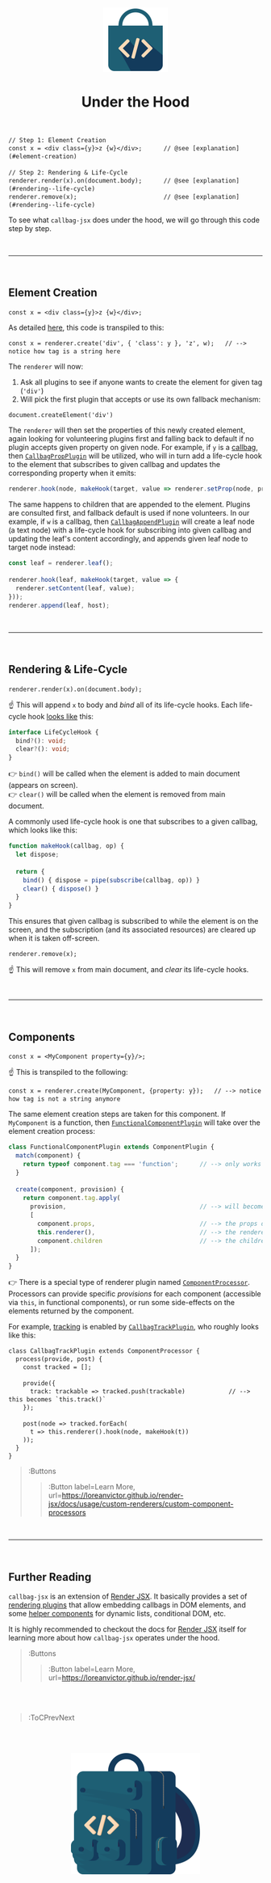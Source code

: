 <div align="center">
  <img src="/docs/assets/callbag-jsx.svg" width="128px"/>
  <h1>Under the Hood</h1>
</div>

<br>

```tsx
// Step 1: Element Creation
const x = <div class={y}>z {w}</div>;      // @see [explanation](#element-creation)

// Step 2: Rendering & Life-Cycle
renderer.render(x).on(document.body);      // @see [explanation](#rendering--life-cycle)
renderer.remove(x);                        // @see [explanation](#rendering--life-cycle)
```

To see what `callbag-jsx` does under the hood, we will go through this code step by step.

<br>

---

<br>

## Element Creation

```tsx
const x = <div class={y}>z {w}</div>;
```

As detailed [here](/jsx), this code is transpiled to this:

```tsx
const x = renderer.create('div', { 'class': y }, 'z', w);   // --> notice how tag is a string here
```

The `renderer` will now:

1. Ask all plugins to see if anyone wants to create the element for given tag (`'div'`)
2. Will pick the first plugin that accepts or use its own fallback mechanism:
  ```tsx
  document.createElement('div')
  ```

The `renderer` will then set the properties of this newly created element, again looking
for volunteering plugins first and falling back to default if no plugin accepts given property on given node.
For example, if `y` is a [callbag](/reactivity/callbags), then [`CallbagPropPlugin`](https://github.com/loreanvictor/callbag-jsx/blob/main/src/plugins/prop.plugin.ts) will be utilized, who will in turn add a life-cycle hook to the element
that subscribes to given callbag and updates the corresponding property when it emits:

```ts
renderer.hook(node, makeHook(target, value => renderer.setProp(node, prop, value)));
```

The same happens to children that are appended to the element. Plugins are consulted first, and fallback default
is used if none volunteers. In our example, if `w` is a callbag, then [`CallbagAppendPlugin`](https://github.com/loreanvictor/callbag-jsx/blob/main/src/plugins/append.plugin.ts) will create a leaf node (a text node) with a life-cycle hook for
subscribing into given callbag and updating the leaf's content accordingly, and appends given leaf node to target node
instead:

```ts
const leaf = renderer.leaf();

renderer.hook(leaf, makeHook(target, value => {
  renderer.setContent(leaf, value);
}));
renderer.append(leaf, host);
```

<br>

---

<br>

## Rendering & Life-Cycle

```tsx
renderer.render(x).on(document.body);
```

☝️ This will append `x` to body and _bind_ all of its life-cycle hooks. Each life-cycle hook
[looks like](https://github.com/loreanvictor/render-jsx/blob/af4039d8751090b71ca8430e1292c35a3c866bf9/src/renderer/types.ts#L22-L25) this:

```ts
interface LifeCycleHook {
  bind?(): void;
  clear?(): void;
}
```

👉 `bind()` will be called when the element is added to main document (appears on screen). \
👉 `clear()` will be called when the element is removed from main document.

A commonly used life-cycle hook is one that subscribes to a given callbag, which looks like this:

```ts
function makeHook(callbag, op) {
  let dispose;

  return {
    bind() { dispose = pipe(subscribe(callbag, op)) }
    clear() { dispose() }
  }
}
```

This ensures that given callbag is subscribed to while the element is on the screen, and the subscription
(and its associated resources) are cleared up when it is taken off-screen.

```tsx
renderer.remove(x);
```
☝️ This will remove `x` from main document, and _clear_ its life-cycle hooks.

<br>

---

<br>

## Components

```tsx
const x = <MyComponent property={y}/>;
```

☝️ This is transpiled to the following:

```tsx
const x = renderer.create(MyComponent, {property: y});   // --> notice how tag is not a string anymore
```
The same element creation steps are taken for this component. If `MyComponent` is a function,
then [`FunctionalComponentPlugin`](https://github.com/loreanvictor/render-jsx/blob/master/src/component/plugins/func-comp.plugin.ts)
will take over the element creation process:

```ts
class FunctionalComponentPlugin extends ComponentPlugin {
  match(component) {
    return typeof component.tag === 'function';      // --> only works for functions
  }

  create(component, provision) {
    return component.tag.apply(
      provision,                                     // --> will become the `this` argument
      [
        component.props,                             // --> the props dictionary, first argument
        this.renderer(),                             // --> the renderer object
        component.children                           // --> the children array
      ]);
  }
}
```
👉 There is a special type of renderer plugin named [`ComponentProcessor`](https://github.com/loreanvictor/render-jsx/blob/master/src/component/processor.ts). Processors can provide specific _provisions_ for each component (accessible via `this`, in
functional components), or run some side-effects on the elements returned by the component.

For example, [tracking](/components/tracking) is enabled by [`CallbagTrackPlugin`](https://github.com/loreanvictor/callbag-jsx/blob/main/src/plugins/track.plugin.ts), who roughly looks like this:

```tsx
class CallbagTrackPlugin extends ComponentProcessor {
  process(provide, post) {
    const tracked = [];

    provide({
      track: trackable => tracked.push(trackable)            // --> this becomes `this.track()`
    });

    post(node => tracked.forEach(
      t => this.renderer().hook(node, makeHook(t))
    ));
  }
}
```

> :Buttons
> > :Button label=Learn More, url=https://loreanvictor.github.io/render-jsx/docs/usage/custom-renderers/custom-component-processors

<br>

---

<br>

## Further Reading

`callbag-jsx` is an extension of [Render JSX](https://loreanvictor.github.io/render-jsx/). It basically
provides a set of [rendering plugins](https://github.com/loreanvictor/callbag-jsx/tree/main/src/plugins) that allow
embedding callbags in DOM elements, and some [helper components](https://github.com/loreanvictor/callbag-jsx/tree/main/src/components)
for dynamic lists, conditional DOM, etc.

It is highly recommended to checkout the docs for [Render JSX](https://loreanvictor.github.io/render-jsx/) itself
for learning more about how `callbag-jsx` operates under the hood.

> :Buttons
> > :Button label=Learn More, url=https://loreanvictor.github.io/render-jsx/

<br><br>

> :ToCPrevNext

<br><br>

<div align="center">
  <img src="/docs/assets/callbag.svg" width="256px"/>
</div>